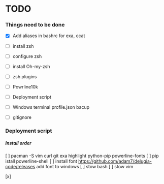 # TODO

### Things need to be done

- [X] Add aliases in bashrc for exa, ccat
- [ ] install zsh
- [ ] configure zsh
- [ ] install Oh-my-zsh
- [ ] zsh plugins
- [ ] Powrline10k
- [ ] Deployment script
- [ ] Windows terminal profile.json bacup
- [ ] gitignore


### Deployment script
##### Install order

[ ] pacman -S vim curl git exa highlight python-pip powerline-fonts
[ ] pip istall powerline-shell
[ ] install font https://github.com/adam7/delugia-code/releases add font to windows
[ ] stow bash
[ ] stow vim


[x]
